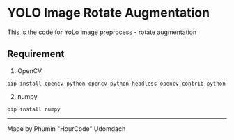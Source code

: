 # YOLO Image Rotate Augmentation
This is the code for YoLo image preprocess - rotate augmentation

## Requirement

1. OpenCV
```
pip install opencv-python opencv-python-headless opencv-contrib-python
```
2. numpy
```
pip install numpy
```

---
Made by Phumin "HourCode" Udomdach